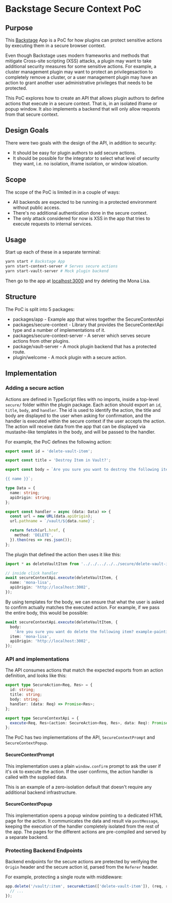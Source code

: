 # Backstage Secure Context PoC

## Purpose

This [Backstage](https://github.com/spotify/backstage) App is a PoC for how plugins can protect
sensitive actions by executing them in a secure browser context.

Even though Backstage uses modern frameworks and methods that mitigate Cross-site
scripting (XSS) attacks, a plugin may want to take additional security measures
for some sensitive actions. For example, a cluster management plugin may want to protect an
privilegesaction to completely remove a cluster, or a user management plugin may have an
action to grant another user administrative privileges that needs to be protected.

This PoC explores how to create an API that allows plugin authors to define actions
that execute in a secure context. That is, in an isolated iframe or popup window.
It also implements a backend that will only allow requests from that secure context.

## Design Goals

There were two goals with the design of the API, in addition to security:

- It should be easy for plugin authors to add secure actions.
- It should be possible for the integrator to select what level of security they want, i.e. no isolation, iframe isolation, or window isloation.

## Scope

The scope of the PoC is limited in in a couple of ways:

- All backends are expected to be running in a protected environment without public access.
- There's no additional authentication done in the secure context.
- The only attack considered for now is XSS in the app that tries to execute requests to internal services.

## Usage

Start up each of these in a separate terminal:

```bash
yarn start # Backstage App
yarn start-context-server # Serves secure actions
yarn start-vault-server # Mock plugin backend
```

Then go to the app at [localhost:3000](http://localhost:3000) and try deleting the Mona Lisa.

## Structure

The PoC is split into 5 packages:

- packages/app - Example app that wires together the SecureContextApi
- packages/secure-context - Library that provides the SecureContextApi type and a number of implementations of it.
- packages/secure-context-server - A server which serves secure actions from other plugins.
- package/vault-server - A mock plugin backend that has a protected route.
- plugin/welcome - A mock plugin with a secure action.

## Implementation

### Adding a secure action

Actions are defined in TypeScript files with no imports, inside a top-level
`secure/` folder within the plugin package. Each action should export an `id`, `title`, `body`, and `handler`.
The id is used to identify the action, the title and body are displayed to the user
when asking for confirmation, and the handler is executed within the secure context
if the user accepts the action. The action will receive data from the app that can
be displayed via mustashe-like templates in the body, and will be passed to the handler.

For example, the PoC defines the following action:

```ts
export const id = 'delete-vault-item';

export const title = 'Destroy Item in Vault?';

export const body = `Are you sure you want to destroy the following item in your protected vault?

{{ name }}`;

type Data = {
  name: string;
  apiOrigin: string;
};

export const handler = async (data: Data) => {
  const url = new URL(data.apiOrigin);
  url.pathname = `/vault/${data.name}`;

  return fetch(url.href, {
    method: 'DELETE',
  }).then(res => res.json());
};
```

The plugin that defined the action then uses it like this:

```ts
import * as deleteVaultItem from '../../.../../../secure/delete-vault-item';

// inside click handler
await secureContextApi.execute(deleteVaultItem, {
  name: 'mona-lisa',
  apiOrigin: 'http://localhost:3002',
});
```

By using templates for the body, we can ensure that what the user is asked to confirm actually matches
the executed action. For example, if we pass the entire body, this would be possible:

```ts
await secureContextApi.execute(deleteVaultItem, {
  body:
    'Are you sure you want do delete the following item? example-painting-3',
  item: 'mona-lisa',
  apiOrigin: 'http://localhost:3002',
});
```

### API and implementations

The API consumes actions that match the expected exports from an action definition, and looks like this:

```ts
export type SecureAction<Req, Res> = {
  id: string;
  title: string;
  body: string;
  handler: (data: Req) => Promise<Res>;
};

export type SecureContextApi = {
  execute<Req, Res>(action: SecureAction<Req, Res>, data: Req): Promise<Res>;
};
```

The PoC has two implementations of the API, `SecureContextPrompt` and `SecureContextPopup`.

#### SecureContextPrompt

This implementation uses a plain `window.confirm` prompt to ask the user if it's ok to execute the action.
If the user confirms, the action handler is called with the supplied data.

This is an example of a zero-isolation default that doesn't require any additional backend infrastructure.

#### SecureContextPopup

This implementation opens a popup window pointing to a dedicated HTML page for the action. It communicates
the data and result via `postMessage`, keeping the execution of the handler completely isolated from the
rest of the app. The pages for the different actions are pre-compiled and served by a separate backend.

### Protecting Backend Endpoints

Backend endpoints for the secure actions are pretected by verifying the `Origin` header
and the secure action id, parsed from the `Referer` header.

For example, protecting a single route with middleware:

```ts
app.delete('/vault/:item', secureAction(['delete-vault-item']), (req, res) => {
  // ...
});
```
